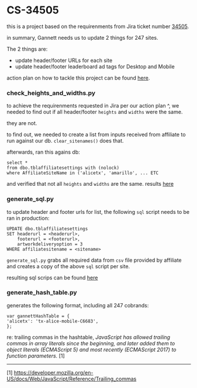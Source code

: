 # CS-34505

this is a project based on the requirenments from Jira ticket number [34505](https://legacycom.atlassian.net/browse/CS-34505).

in summary, Gannett needs us to update 2 things for 247 sites.

The 2 things are:

* update header/footer URLs for each site
* update header/footer leaderboard ad tags for Desktop and Mobile

action plan on how to tackle this project can be found [here](https://docs.google.com/document/d/1S75a-jkneP3fkny_nUCl_U-UoF5hfGyfO-LR8kxImIE/edit).

### check_heights_and_widths.py

to achieve the requirenments requested in Jira per our action plan ^, we needed to find out if all header/footer `heights` and `widths` were the same.  

they are not. 

to find out, we needed to create a list from inputs received from affiliate to run against our db.  `clear_sitenames()` does that. 

afterwards, ran this agains db:

```
select * 
from dbo.tblaffiliatesettings with (nolock)
where AffiliateSiteName in ('alicetx', 'amarillo', ... ETC
```

and verified that not all `heights` and `widths` are the same.  results [here](https://docs.google.com/spreadsheets/d/1LcJqbe17NXDF89_nc7INKl5UVasKD-SIBH9YNm6utSs/edit#gid=0)

### generate_sql.py

to update header and footer urls for list, the following `sql` script needs to be ran in production:

```
UPDATE dbo.tblaffiliatesettings
SET headerurl = <headerurl>,
	footerurl = <footerurl>,
	artworkdeliveryoption = 3
WHERE affiliatesitename = <sitename>
```

`generate_sql.py` grabs all required data from `csv` file provided by affiliate and creates a copy of the above `sql` script per site. 

resulting sql scrips can be found [here](https://docs.google.com/spreadsheets/d/1LcJqbe17NXDF89_nc7INKl5UVasKD-SIBH9YNm6utSs/edit#gid=263315091)


### generate_hash_table.py

generates the following format, including all 247 cobrands:

```
var gannettHashTable = {
'alicetx': 'tx-alice-mobile-C6683',
};
```

re: trailing commas in the hashtable, _JavaScript has allowed trailing commas in array literals since the beginning, and later added them to object literals (ECMAScript 5) and most recently (ECMAScript 2017) to function parameters._ [1]

---
[1] https://developer.mozilla.org/en-US/docs/Web/JavaScript/Reference/Trailing_commas